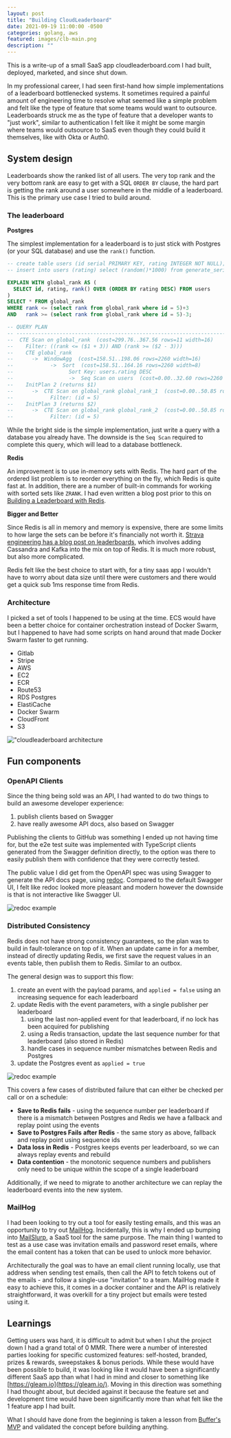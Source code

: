 ```yaml
---
layout: post
title: "Building CloudLeaderboard"
date: 2021-09-19 11:00:00 -0500
categories: golang, aws
featured: images/clb-main.png
description: ""
---
```


This is a write-up of a small SaaS app cloudleaderboard.com I had built, deployed, marketed, and since shut down.

In my professional career, I had seen first-hand how simple implementations of a leaderboard bottlenecked systems. It sometimes required a painful amount of engineering time to resolve what seemed like a simple problem and felt like the type of feature that some teams would want to outsource. Leaderboards struck me as the type of feature that a developer wants to "just work", similar to authentication I felt like it might be some margin where teams would outsource to SaaS even though they could build it themselves, like with Okta or Auth0.

## System design

Leaderboards show the ranked list of all users. The very top rank and the very bottom rank are easy to get with a SQL `ORDER BY` clause, the hard part is getting the rank around a user somewhere in the middle of a leaderboard. This is the primary use case I tried to build around.

### The leaderboard

**Postgres**

The simplest implementation for a leaderboard is to just stick with Postgres (or your SQL database) and use the `rank()` function.

```sql
-- create table users (id serial PRIMARY KEY, rating INTEGER NOT NULL);
-- insert into users (rating) select (random()*1000) from generate_series(1,10);

EXPLAIN WITH global_rank AS (
  SELECT id, rating, rank() OVER (ORDER BY rating DESC) FROM users
)
SELECT * FROM global_rank
WHERE rank <= (select rank from global_rank where id = 5)+3
AND   rank >= (select rank from global_rank where id = 5)-3;

-- QUERY PLAN
-- -----------------------------------------------------------------------------------
--  CTE Scan on global_rank  (cost=299.76..367.56 rows=11 width=16)
--    Filter: ((rank <= ($1 + 3)) AND (rank >= ($2 - 3)))
--    CTE global_rank
--      ->  WindowAgg  (cost=158.51..198.06 rows=2260 width=16)
--            ->  Sort  (cost=158.51..164.16 rows=2260 width=8)
--                  Sort Key: users.rating DESC
--                  ->  Seq Scan on users  (cost=0.00..32.60 rows=2260 width=8)
--    InitPlan 2 (returns $1)
--      ->  CTE Scan on global_rank global_rank_1  (cost=0.00..50.85 rows=11 width=8)
--            Filter: (id = 5)
--    InitPlan 3 (returns $2)
--      ->  CTE Scan on global_rank global_rank_2  (cost=0.00..50.85 rows=11 width=8)
--            Filter: (id = 5)
```

While the bright side is the simple implementation, just write a query with a database you already have. The downside is the `Seq Scan` required to complete this query, which will lead to a database bottleneck.

**Redis**

An improvement is to use in-memory sets with Redis. The hard part of the ordered list problem is to reorder everything on the fly, which Redis is quite fast at. In addition, there are a number of built-in commands for working with sorted sets like `ZRANK`. I had even written a blog post prior to this on [Building a Leaderboard with Redis](https://klotzandrew.com/blog/leaderboard-using-redis).

**Bigger and Better**

Since Redis is all in memory and memory is expensive, there are some limits to how large the sets can be before it's financially not worth it. [Strava engineering has a blog post on leaderboards](https://medium.com/strava-engineering/rebuilding-the-segment-leaderboards-infrastructure-part-1-background-13d8850c2e77), which involves adding Cassandra and Kafka into the mix on top of Redis. It is much more robust, but also more complicated.

Redis felt like the best choice to start with, for a tiny saas app I wouldn't have to worry about data size until there were customers and there would get a quick sub 1ms response time from Redis.

### Architecture

I picked a set of tools I happened to be using at the time. ECS would have been a better choice for container orchestration instead of Docker Swarm, but I happened to have had some scripts on hand around that made Docker Swarm faster to get running.

- Gitlab
- Stripe
- AWS
- EC2
- ECR
- Route53
- RDS Postgres
- ElastiCache
- Docker Swarm
- CloudFront
- S3

!["cloudleaderboard architecture](./images/clb-arch.png)

## Fun components

### OpenAPI Clients

Since the thing being sold was an API, I had wanted to do two things to build an awesome developer experience:

1. publish clients based on Swagger
2. have really awesome API docs, also based on Swagger

Publishing the clients to GitHub was something I ended up not having time for, but the e2e test suite was implemented with TypeScript clients generated from the Swagger definition directly, to the option was there to easily publish them with confidence that they were correctly tested.

The public value I did get from the OpenAPI spec was using Swagger to generate the API docs page, using [redoc](https://github.com/Redocly/redoc). Compared to the default Swagger UI, I felt like redoc looked more pleasant and modern however the downside is that is not interactive like Swagger UI.

![redoc example](./images/clb-redoc.png)

### Distributed Consistency

Redis does not have strong consistency guarantees, so the plan was to build in fault-tolerance on top of it. When an update came in for a member, instead of directly updating Redis, we first save the request values in an events table, then publish them to Redis. Similar to an outbox.

The general design was to support this flow:

1. create an event with the payload params, and `applied = false` using an increasing sequence for each leaderboard
2. update Redis with the event parameters, with a single publisher per leaderboard
    1. using the last non-applied event for that leaderboard, if no lock has been acquired for publishing
    2. using a Redis transaction, update the last sequence number for that leaderboard (also stored in Redis)
    3. handle cases in sequence number mismatches between Redis and Postgres
3. update the Postgres event as `applied = true`

![redoc example](./images/clb-model.png)

This covers a few cases of distributed failure that can either be checked per call or on a schedule:

- **Save to Redis fails** - using the sequence number per leaderboard if there is a mismatch between Postgres and Redis we have a fallback and replay point using the events
- **Save to Postgres Fails** **after Redis** - the same story as above, fallback and replay point using sequence ids
- **Data loss in Redis** - Postgres keeps events per leaderboard, so we can always replay events and rebuild
- **Data contention** - the monotonic sequence numbers and publishers only need to be unique within the scope of a single leaderboard

Additionally, if we need to migrate to another architecture we can replay the leaderboard events into the new system.

### MailHog

I had been looking to try out a tool for easily testing emails, and this was an opportunity to try out [MailHog](https://github.com/mailhog/MailHog). Incidentally, this is why I ended up bumping into [MailSlurp](https://www.mailslurp.com/), a SaaS tool for the same purpose. The main thing I wanted to test as a use case was invitation emails and password reset emails, where the email content has a token that can be used to unlock more behavior.

Architecturally the goal was to have an email client running locally, use that address when sending test emails, then call the API to fetch tokens out of the emails - and follow a single-use "invitation" to a team. MailHog made it easy to achieve this, it comes in a docker container and the API is relatively straightforward, it was overkill for a tiny project but emails were tested using it.

## Learnings

Getting users was hard, it is difficult to admit but when I shut the project down I had a grand total of 0 MMR. There were a number of interested parties looking for specific customized features: self-hosted, branded, prizes & rewards, sweepstakes & bonus periods. While these would have been possible to build, it was looking like it would have been a significantly different SaaS app than what I had in mind and closer to something like [https://gleam.io](https://gleam.io/). Moving in this direction was something I had thought about, but decided against it because the feature set and development time would have been significantly more than what felt like the 1 feature app I had built.

What I should have done from the beginning is taken a lesson from [Buffer's MVP](https://buffer.com/resources/idea-to-paying-customers-in-7-weeks-how-we-did-it/) and validated the concept before building anything.
